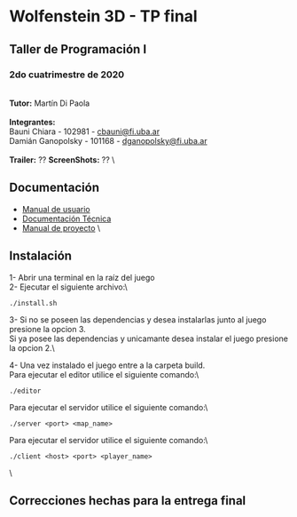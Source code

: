 # Wolfenstein 3D - TP final
## Taller de Programación I
### 2do cuatrimestre de 2020
\
**Tutor:** Martín Di Paola \
\
**Integrantes:** \
Bauni Chiara - 102981 - cbauni@fi.uba.ar\
Damián Ganopolsky - 101168 - dganopolsky@fi.uba.ar\
\
**Trailer:** ??
**ScreenShots:** ??
\
## Documentación
- [Manual de usuario](link)
- [Documentación Técnica](link)
- [Manual de proyecto](link)
\
## Instalación
1- Abrir una terminal en la raíz del juego\
2- Ejecutar el siguiente archivo:\
```
./install.sh
```
3- Si no se poseen las dependencias y desea instalarlas junto al juego presione la opcion 3. \
Si ya posee las dependencias y unicamante desea instalar el juego presione la opcion 2.\

4- Una vez instalado el juego entre a la carpeta build. \
Para ejecutar el editor utilice el siguiente comando:\
```
./editor
```
Para ejecutar el servidor utilice el siguiente comando:\
```
./server <port> <map_name> 
```
Para ejecutar el servidor utilice el siguiente comando:\
```
./client <host> <port> <player_name> 
```
\
## Correcciones hechas para la entrega final



